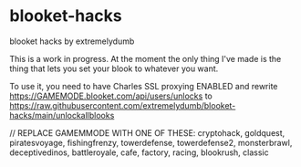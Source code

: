 # blooket-hacks
blooket hacks by extremelydumb

This is a work in progress.
At the moment the only thing I've made is the thing that lets you set your blook to whatever you want.

To use it, you need to have Charles SSL proxying ENABLED and rewrite https://GAMEMODE.blooket.com/api/users/unlocks to https://raw.githubusercontent.com/extremelydumb/blooket-hacks/main/unlockallblooks


// REPLACE GAMEMMODE WITH ONE OF THESE: cryptohack, goldquest, piratesvoyage, fishingfrenzy, towerdefense, towerdefense2, monsterbrawl, deceptivedinos, battleroyale, cafe, factory, racing, blookrush, classic
